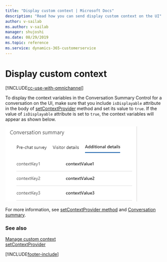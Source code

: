 ```yaml
---
title: "Display custom context | Microsoft Docs"
description: "Read how you can send display custom context on the UI"
author: v-sailab
ms.author: v-sailab
manager: shujoshi
ms.date: 08/29/2019
ms.topic: reference
ms.service: dynamics-365-customerservice
---
```

# Display custom context

[!INCLUDE[cc-use-with-omnichannel](../includes/cc-use-with-omnichannel.md)]

To display the context variables in the Conversation Summary Control for a conversation on the UI, make sure that you include `isDisplayable` attribute in the body of [setContextProvider](developer/reference/methods/setContextProvider.md) method and set its value to `true`. If the value of `isDisplayable` attribute is set to `true`, the context variables will appear as shown below.

![Display context keys](media/context-variable-display.png "Display context keys")

For more information, see [setContextProvider method](developer/reference/methods/setContextProvider.md) and [Conversation summary](oc-customer-summary.md#conversation-summary).

### See also

[Manage custom context](send-context-starting-chat.md)<br />
[setContextProvider](developer/reference/methods/setContextProvider.md)


[!INCLUDE[footer-include](../includes/footer-banner.md)]